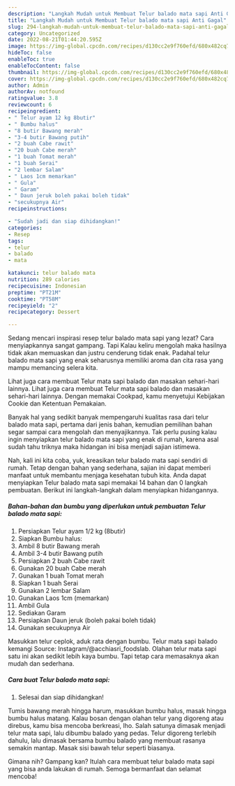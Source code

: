 ```yaml
---
description: "Langkah Mudah untuk Membuat Telur balado mata sapi Anti Gagal"
title: "Langkah Mudah untuk Membuat Telur balado mata sapi Anti Gagal"
slug: 294-langkah-mudah-untuk-membuat-telur-balado-mata-sapi-anti-gagal
category: Uncategorized
date: 2022-08-21T01:44:20.595Z
image: https://img-global.cpcdn.com/recipes/d130cc2e9f760efd/680x482cq70/telur-balado-mata-sapi-foto-resep-utama.jpg
hideToc: false
enableToc: true
enableTocContent: false
thumbnail: https://img-global.cpcdn.com/recipes/d130cc2e9f760efd/680x482cq70/telur-balado-mata-sapi-foto-resep-utama.jpg
cover: https://img-global.cpcdn.com/recipes/d130cc2e9f760efd/680x482cq70/telur-balado-mata-sapi-foto-resep-utama.jpg
author: Admin
authorAv: notfound
ratingvalue: 3.8
reviewcount: 6
recipeingredient:
- " Telur ayam 12 kg 8butir"
- " Bumbu halus"
- "8 butir Bawang merah"
- "3-4 butir Bawang putih"
- "2 buah Cabe rawit"
- "20 buah Cabe merah"
- "1 buah Tomat merah"
- "1 buah Serai"
- "2 lembar Salam"
- " Laos 1cm memarkan"
- " Gula"
- " Garam"
- " Daun jeruk boleh pakai boleh tidak"
- "secukupnya Air"
recipeinstructions:

- "Sudah jadi dan siap dihidangkan!"
categories:
- Resep
tags:
- telur
- balado
- mata

katakunci: telur balado mata 
nutrition: 289 calories
recipecuisine: Indonesian
preptime: "PT21M"
cooktime: "PT58M"
recipeyield: "2"
recipecategory: Dessert

---
```



Sedang mencari inspirasi resep telur balado mata sapi yang lezat? Cara menyiapkannya sangat gampang. Tapi Kalau keliru mengolah maka hasilnya tidak akan memuaskan dan justru cenderung tidak enak. Padahal telur balado mata sapi yang enak seharusnya memiliki aroma dan cita rasa yang mampu memancing selera kita.


Lihat juga cara membuat Telur mata sapi balado dan masakan sehari-hari lainnya. Lihat juga cara membuat Telur mata sapi balado dan masakan sehari-hari lainnya. Dengan memakai Cookpad, kamu menyetujui Kebijakan Cookie dan Ketentuan Pemakaian.

Banyak hal yang sedikit banyak mempengaruhi kualitas rasa dari telur balado mata sapi, pertama dari jenis bahan, kemudian pemilihan bahan segar sampai cara mengolah dan menyajikannya. Tak perlu pusing kalau ingin menyiapkan telur balado mata sapi yang enak di rumah, karena asal sudah tahu triknya maka hidangan ini bisa menjadi sajian istimewa.


Nah, kali ini kita coba, yuk, kreasikan telur balado mata sapi sendiri di rumah. Tetap dengan bahan yang sederhana, sajian ini dapat memberi manfaat untuk membantu menjaga kesehatan tubuh kita. Anda dapat menyiapkan Telur balado mata sapi memakai 14 bahan dan 0 langkah pembuatan. Berikut ini langkah-langkah dalam menyiapkan hidangannya.

<!--inarticleads1-->

##### Bahan-bahan dan bumbu yang diperlukan untuk pembuatan Telur balado mata sapi:

1. Persiapkan  Telur ayam 1/2 kg (8butir)
1. Siapkan  Bumbu halus:
1. Ambil 8 butir Bawang merah
1. Ambil 3-4 butir Bawang putih
1. Persiapkan 2 buah Cabe rawit
1. Gunakan 20 buah Cabe merah
1. Gunakan 1 buah Tomat merah
1. Siapkan 1 buah Serai
1. Gunakan 2 lembar Salam
1. Gunakan  Laos 1cm (memarkan)
1. Ambil  Gula
1. Sediakan  Garam
1. Persiapkan  Daun jeruk (boleh pakai boleh tidak)
1. Gunakan secukupnya Air


Masukkan telur ceplok, aduk rata dengan bumbu. Telur mata sapi balado kemangi Source: Instagram/@acchiasri_foodslab. Olahan telur mata sapi satu ini akan sedikit lebih kaya bumbu. Tapi tetap cara memasaknya akan mudah dan sederhana. 

<!--inarticleads2-->

##### Cara buat Telur balado mata sapi:


1. Selesai dan siap dihidangkan!

Tumis bawang merah hingga harum, masukkan bumbu halus, masak hingga bumbu halus matang. Kalau bosan dengan olahan telur yang digoreng atau direbus, kamu bisa mencoba berkreasi, lho. Salah satunya dimasak menjadi telur mata sapi, lalu dibumbu balado yang pedas. Telur digoreng terlebih dahulu, lalu dimasak bersama bumbu balado yang membuat rasanya semakin mantap. Masak sisi bawah telur seperti biasanya. 

Gimana nih? Gampang kan? Itulah cara membuat telur balado mata sapi yang bisa anda lakukan di rumah. Semoga bermanfaat dan selamat mencoba!
